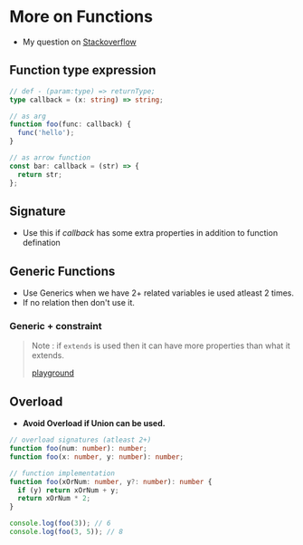 # More on Functions

- My question on [Stackoverflow](https://stackoverflow.com/questions/70469713/functions-in-typescript)

## Function type expression

```ts
// def - (param:type) => returnType;
type callback = (x: string) => string;

// as arg
function foo(func: callback) {
  func('hello');
}

// as arrow function
const bar: callback = (str) => {
  return str;
};
```

## Signature

- Use this if _callback_ has some extra properties in addition to function defination

<vc-table>
<template v-slot:cola>

```ts
// call signature
type callback = {
  (s: string): string; // actual function
  x: number; // property  (callback.x)y
};
```

</template>
<template v-slot:colb>

```ts
// construct signature
type callback = {
  new (s: string): FooObject;
};
```

</template>
</vc-table>

## Generic Functions

- Use Generics when we have 2+ related variables ie used atleast 2 times.
- If no relation then don't use it.

<vc-table>
<template v-slot:cola>

```ts
// Generic
function foo<T>(x: T[]): T {
  return x[0];
}

foo([2, 4, 5]); // T = number
foo(['a', 'b']); // T = string

// arrow func (only type)
type fooType = <T>(x: T) => T;

// arrow func (def with type)
// const foo2 = <T>(x: T) => x; // error since <T> is jsx
const foo3 = <T>(x: T) => x; // no error - just add comma
```

</template>
<template v-slot:colb>

```ts
// Generic + Union
function foo<T>(x: T[], y: T[]): T[] {
  return x.concat(y);
}

// Limit types for `<T>` when call
// T = string | number
let z = foo<string | number>([1, 2], ['hi']);
```

</template>
</vc-table>

### Generic + constraint

> Note : if `extends` is used then it can have more properties than what it extends.
>
> [playground](https://www.typescriptlang.org/play?#code/C4TwDgpgBAogHlAvFA3gMwPYYFwGdgBOAlgHYDmA3AL4UBQtaAriQMbBEYlROtQA8AFSgQ4wCCQAmuWHAB8ACjjYBAShS0oUAhGCMCXAORwDdKvR4t56LNgO5cBgDSaARgEMCt+w6oqKUAHoAqBY3LhExSRkGZksUd087ewNffyCQsOFRcQkoF0ZgKBIICCluLCg3aRZOQjdSYCA)

<vc-table>
<template v-slot:cola>

```ts
// Generic + constraint
// hard to read
function Max<T extends {length: number}>(x: T, y: T): T {
  if (x.length > y.length) return x;
  return y;
}
```

</template>
<template v-slot:colb>

```ts
// same but not possible to extend
// but, can be extended using intersection (&)
// easy to read
type T = {length: number};

function Max(x: T, y: T): T {
  if (x.length > y.length) return x;
  return y;
}
```

</template>
</vc-table>

## Overload

- **Avoid Overload if Union can be used.**

```ts
// overload signatures (atleast 2+)
function foo(num: number): number;
function foo(x: number, y: number): number;

// function implementation
function foo(xOrNum: number, y?: number): number {
  if (y) return xOrNum + y;
  return xOrNum * 2;
}

console.log(foo(3)); // 6
console.log(foo(3, 5)); // 8
```
